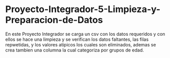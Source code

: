 # Proyecto-Integrador-5-Limpieza-y-Preparacion-de-Datos

En este Proyecto Integrador se carga un csv con los datos requeridos y con ellos se hace una limpieza y se verifican los datos faltantes, las filas repwetidas, y los valores atipicos los cuales son eliminados, ademas se crea tambien una columna la cual categoriza por grupos de edad.
